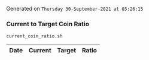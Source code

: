 Generated on `Thursday 30-September-2021 at 03:26:15`

### Current to Target Coin Ratio
`current_coin_ratio.sh`

Date|Current|Target|Ratio
---|---|---|---
